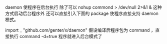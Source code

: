 daemon 使程序在后台执行
除了可以 nohup commond > /dev/null 2>&1 & 这种方式启动后台程序外 还可以直接引入下面的 package 使程序直接支持 daemon 模式。

import _ "github.com/genter/x/daemon"
假设编译后程序包为 command ，直接执行 command -d=true 程序就进入后台模式了